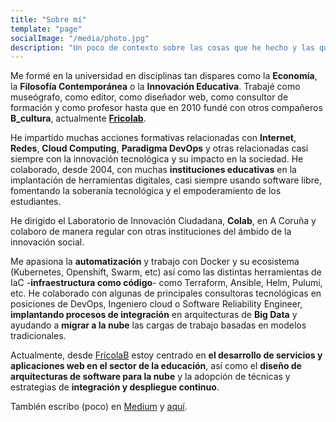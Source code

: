 ```yaml
---
title: "Sobre mí"
template: "page"
socialImage: "/media/photo.jpg"
description: "Un poco de contexto sobre las cosas que he hecho y las que me gustaría hacer."
---
```


Me formé en la universidad en disciplinas tan dispares como la **Economía**, la **Filosofía Contemporánea** o la **Innovación Educativa**. Trabajé como museógrafo, como editor, como diseñador web, como consultor de formación y como profesor hasta que en 2010 fundé con otros compañeros **B_cultura**, actualmente [**Fricolab**](https://fricolab.com).

He impartido muchas acciones formativas relacionadas con **Internet**, **Redes**, **Cloud Computing**, **Paradigma DevOps** y otras relacionadas casi siempre con la innovación tecnológica y su impacto en la sociedad. He colaborado, desde 2004, con muchas **instituciones educativas** en la implantación de herramientas digitales, casi siempre usando software libre, fomentando la soberanía tecnológica y el empoderamiento de los estudiantes.

He dirigido el Laboratorio de Innovación Ciudadana, **Colab**, en A Coruña y colaboro de manera regular con otras instituciones del ámbido de la innovación social.


Me apasiona la **automatización** y trabajo con Docker y su ecosistema (Kubernetes, Openshift, Swarm, etc) así como las distintas herramientas de IaC -**infraestructura como código**- como Terraform, Ansible, Helm, Pulumi, etc. He colaborado con algunas de principales consultoras tecnológicas en posiciones de DevOps, Ingeniero cloud o Software Reliability Engineer, **implantando procesos de integración** en arquitecturas de **Big Data** y ayudando a **migrar a la nube** las cargas de trabajo basadas en modelos tradicionales.

Actualmente, desde [FricolaB](https://fricolab.com) estoy centrado en **el desarrollo de servicios y aplicaciones web en el sector de la educación**, así como el **diseño de arquitecturas de software para la nube** y la adopción de técnicas y estrategias de **integración y despliegue continuo**.

También escribo (poco) en [Medium](https://medium.com/@dalareo) y [aquí](https://dalareo.wordpress.com/).
